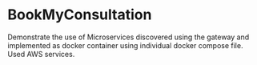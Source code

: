 # BookMyConsultation
Demonstrate the use of Microservices discovered using the gateway and implemented as docker container using individual docker compose file.
Used AWS services.
